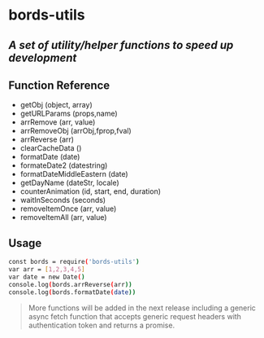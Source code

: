 # bords-utils
## _A set of utility/helper functions to speed up development_

## Function Reference

- getObj (object, array)
- getURLParams (props,name)
- arrRemove (arr, value)
- arrRemoveObj (arrObj,fprop,fval)
- arrReverse (arr)
- clearCacheData ()
- formatDate (date)
- formateDate2 (datestring)
- formatDateMiddleEastern (date)
- getDayName (dateStr, locale)
- counterAnimation (id, start, end, duration)
- waitInSeconds (seconds)
- removeItemOnce (arr, value) 
- removeItemAll (arr, value)

## Usage


```sh
const bords = require('bords-utils')
var arr = [1,2,3,4,5]
var date = new Date()
console.log(bords.arrReverse(arr))
console.log(bords.formatDate(date))
```

> More functions will be added in the next release
> including a generic async fetch function that accepts
> generic request headers with authentication token
> and returns a promise.
